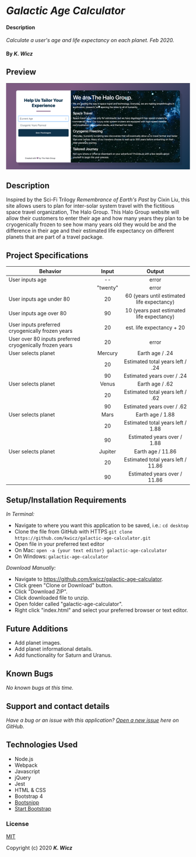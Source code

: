 # _Galactic Age Calculator_

#### Description 
_Calculate a user's age and life expectancy on each planet.
 Feb 2020._

#### By _**K. Wicz**_

## Preview

![Landing Page Preview](/src/landing-page.png)

## Description

Inspired by the Sci-Fi Trilogy _Remembrance of Earth's Past_ by Cixin Liu, this site allows users to plan for inter-solar system travel with the fictitious space travel organization, The Halo Group.  This Halo Group website will allow their customers to enter their age and how many years they plan to be cryogenically frozen to see how many years old they would be and the difference in their age and their estimated life expectancy on different planets that are part of a travel package.

## Project Specifications

|Behavior|Input|Output|
|---|:---:|:---:|
|User inputs age|--|error|
||"twenty"|error|
|User inputs age under 80|20|60 (years until estimated life expectancy)
|User inputs age over 80|90|10 (years past estimated life expectancy)|
|User inputs preferred cryogenically frozen years|20|est. life expectancy + 20|
|User over 80 inputs preferred cryogenically frozen years|20|error|
|User selects planet|Mercury|Earth age / .24|
||20|Estimated total years left / .24|
||90|Estimated years over / .24|
|User selects planet|Venus|Earth age / .62|
||20|Estimated total years left / .62|
||90|Estimated years over / .62|
|User selects planet|Mars|Earth age / 1.88|
||20|Estimated total years left / 1.88|
||90|Estimated years over / 1.88|
|User selects planet|Jupiter|Earth age / 11.86|
||20|Estimated total years left / 11.86|
||90|Estimated years over / 11.86|

## Setup/Installation Requirements

_In Terminal:_

* Navigate to where you want this application to be saved, i.e.:
```cd desktop```
* Clone the file from GitHub with HTTPS
```git clone https://github.com/kwicz/galactic-age-calculator.git```
* Open file in your preferred text editor
* On Mac: ```open -a {your text editor} galactic-age-calculator```
* On Windows: ```galactic-age-calculator```

_Download Manually:_

* Navigate to https://github.com/kwicz/galactic-age-calculator.
* Click green "Clone or Download" button.
* Click "Download ZIP".
* Click downloaded file to unzip.
* Open folder called "galactic-age-calculator".
* Right click "index.html" and select your preferred browser or text editor.

## Future Additions

* Add planet images.
* Add planet informational details.
* Add functionality for Saturn and Uranus.

## Known Bugs

_No known bugs at this time._

## Support and contact details

_Have a bug or an issue with this application? [Open a new issue](https://github.com/kwicz/galactic-age-calculator/issues) here on GitHub._

## Technologies Used

* Node.js
* Webpack
* Javascript
* jQuery
* Jest
* HTML & CSS
* Bootstrap 4
* [Bootsnipp](https://bootsnipp.com/snippets/351Vo)
* [Start Bootstrap](https://startbootstrap.com/snippets/pricing-table/)

### License

[MIT](https://choosealicense.com/licenses/mit/)

Copyright (c) 2020 **_K. Wicz_**